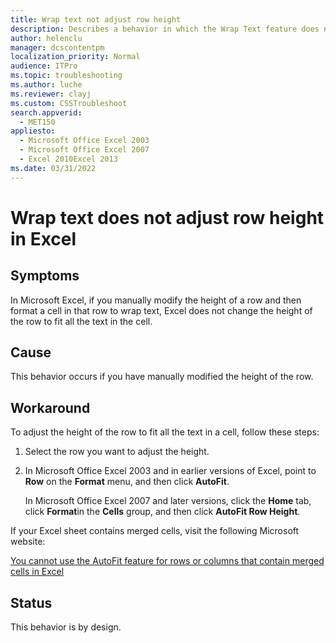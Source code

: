 ```yaml
---
title: Wrap text not adjust row height
description: Describes a behavior in which the Wrap Text feature does not adjust row height in Excel. A workaround is provided.
author: helenclu
manager: dcscontentpm
localization_priority: Normal
audience: ITPro
ms.topic: troubleshooting
ms.author: luche
ms.reviewer: clayj
ms.custom: CSSTroubleshoot
search.appverid: 
  - MET150
appliesto: 
  - Microsoft Office Excel 2003
  - Microsoft Office Excel 2007
  - Excel 2010Excel 2013
ms.date: 03/31/2022
---
```


# Wrap text does not adjust row height in Excel

## Symptoms

In Microsoft Excel, if you manually modify the height of a row and then format a cell in that row to wrap text, Excel does not change the height of the row to fit all the text in the cell. 

## Cause

This behavior occurs if you have manually modified the height of the row. 

## Workaround

To adjust the height of the row to fit all the text in a cell, follow these steps: 

1. Select the row you want to adjust the height.    
2. In Microsoft Office Excel 2003 and in earlier versions of Excel, point to **Row** on the **Format** menu, and then click **AutoFit**.

    In Microsoft Office Excel 2007 and later versions, click the **Home** tab, click **Format**in the **Cells** group, and then click **AutoFit Row Height**.   

If your Excel sheet contains merged cells, visit the following Microsoft website:

[You cannot use the AutoFit feature for rows or columns that contain merged cells in Excel](https://support.microsoft.com/help/212010) 

## Status

This behavior is by design.
